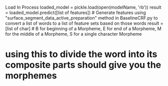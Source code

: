 Load In Process
loaded_model = pickle.load(open(modelName, 'rb'))
result = loaded_model.predict([list of features]) # Generate features using "surface_segment_data_active_preparation" method in BaselineCRF.py to convert a list of words to a list of feature sets based on those words
result = [list of char] # B for beginning of a Morpheme, E for end of a Morpheme, M for the middle of a Morpheme, S for a single character Morpheme
# using this to divide the word into its composite parts should give you the morphemes 